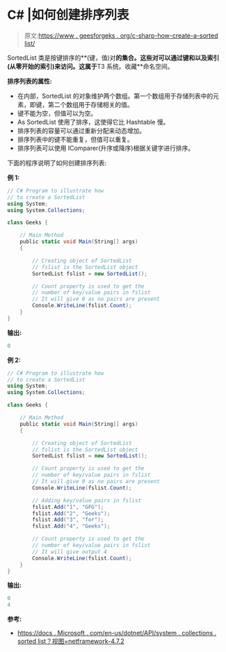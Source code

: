 # C# |如何创建排序列表

> 原文:[https://www . geesforgeks . org/c-sharp-how-create-a-sorted list/](https://www.geeksforgeeks.org/c-sharp-how-to-create-a-sortedlist/)

SortedList 类是按键排序的**(键，值)对**的集合。这些对可以通过键和以及索引(从零开始的索引)来访问。这属于**T3 系统。收藏**命名空间。

**排序列表的属性:**

*   在内部，SortedList 的对象维护两个数组。第一个数组用于存储列表中的元素，即键，第二个数组用于存储相关的值。
*   键不能为空，但值可以为空。
*   As SortedList 使用了排序，这使得它比 Hashtable 慢。
*   排序列表的容量可以通过重新分配来动态增加。
*   排序列表中的键不能重复，但值可以重复。
*   排序列表可以使用 IComparer(升序或降序)根据关键字进行排序。

下面的程序说明了如何创建排序列表:

**例 1:**

```cs
// C# Program to illustrate how
// to create a SortedList
using System;
using System.Collections;

class Geeks {

    // Main Method
    public static void Main(String[] args)
    {

        // Creating object of SortedList
        // fslist is the SortedList object
        SortedList fslist = new SortedList();

        // Count property is used to get the
        // number of key/value pairs in fslist
        // It will give 0 as no pairs are present
        Console.WriteLine(fslist.Count);
    }
}
```

**输出:**

```cs
0

```

**例 2:**

```cs
// C# Program to illustrate how
// to create a SortedList
using System;
using System.Collections;

class Geeks {

    // Main Method
    public static void Main(String[] args)
    {

        // Creating object of SortedList
        // fslist is the SortedList object
        SortedList fslist = new SortedList();

        // Count property is used to get the
        // number of key/value pairs in fslist
        // It will give 0 as no pairs are present
        Console.WriteLine(fslist.Count);

        // Adding key/value pairs in fslist
        fslist.Add("1", "GFG");
        fslist.Add("2", "Geeks");
        fslist.Add("3", "for");
        fslist.Add("4", "Geeks");

        // Count property is used to get the
        // number of key/value pairs in fslist
        // It will give output 4
        Console.WriteLine(fslist.Count);
    }
}
```

**输出:**

```cs
0
4

```

**参考:**

*   [https://docs . Microsoft . com/en-us/dotnet/API/system . collections . sorted list？视图=netframework-4.7.2](https://docs.microsoft.com/en-us/dotnet/api/system.collections.sortedlist?view=netframework-4.7.2)